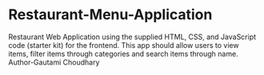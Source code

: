 # Restaurant-Menu-Application
Restaurant Web Application using the supplied HTML, CSS, and JavaScript code (starter kit) for the frontend. This app should allow users to view items, filter items through categories and search items through name.
<br>
Author-Gautami Choudhary
